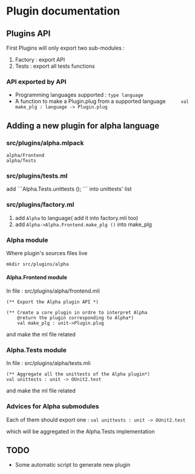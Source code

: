 # Plugin documentation
## Plugins API
First Plugins will only export two sub-modules :
1. Factory : export API
2. Tests : export all tests functions

### API exported by API
* Programming languages supported : ```type language```
* ̀A function to make a Plugin.plug from a supported language
```     val make_plg : language -> Plugin.plug``` 

## Adding a new plugin for alpha language

### src/plugins/alpha.mlpack
```
alpha/Frontend
alpha/Tests
```

### src/plugins/tests.ml
add ``̀`Alpha.Tests.unittests (); ``` into unittests' list

### src/plugins/factory.ml
1. add ```Alpha``` to language( add it into factory.mli too)
2. add ```Alpha->Alpha.Frontend.make_plg ()``` into make_plg

### Alpha module
Where plugin's sources files live

```
mkdir src/plugins/alpha
```

#### Alpha.Frontend module
In file : src/plugins/alpha/frontend.mli
```
(** Export the Alpha plugin API *)
                                         
(** Create a core plugin in ordre to interpret Alpha 
    @return the plugin corresponding to Alpha*)                        
    val make_plg : unit->Plugin.plug
```

and make the ml file related

### Alpha.Tests module
In file : src/plugins/alpha/tests.mli

```
(** Aggregate all the unittests of the Alpha plugin*)
val unittests : unit -> OUnit2.test
```

and make the ml file related

### Advices for Alpha submodules
Each of them should export one :
```val unittests : unit -> OUnit2.test```

which will be aggregated in the Alpha.Tests implementation

## TODO
* Some automatic script to generate new plugin
